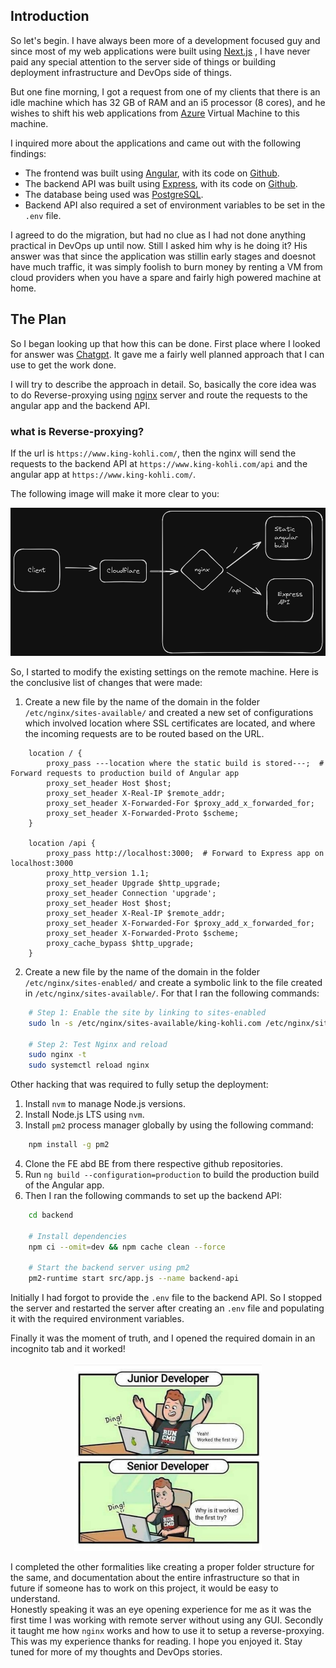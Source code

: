 ## Introduction

So let's begin.
I have always been more of a development focused guy and since most of my web applications were built using [Next.js](https://nextjs.org/) , I have never paid any special attention to the server side of things or building deployment infrastructure and DevOps side of things.

But one fine morning, I got a request from one of my clients that there is an idle machine which has 32 GB of RAM and an i5 processor (8 cores), and he wishes to shift his web applications from [Azure](https://azure.microsoft.com/) Virtual Machine to this machine.

I inquired more about the applications and came out with the following findings:

-   The frontend was built using [Angular](https://angular.io/), with its code on [Github](https://github.com/).
-   The backend API was built using [Express](https://expressjs.com/), with its code on [Github](https://github.com/).
-   The database being used was [PostgreSQL](https://www.postgresql.org/).
-   Backend API also required a set of environment variables to be set in the `.env` file.

I agreed to do the migration, but had no clue as I had not done anything practical in DevOps up until now. Still I asked him why is he doing it?
His answer was that since the application was stillin early stages and doesnot have much traffic, it was simply foolish to burn money by renting a VM from cloud providers when you have a spare and fairly high powered machine at home.

## The Plan

So I began looking up that how this can be done. First place where I looked for answer was [Chatgpt](https://chat.openai.com/). It gave me a fairly well planned approach that I can use to get the work done.

I will try to describe the approach in detail. So, basically the core idea was to do Reverse-proxying using [nginx](https://nginx.org/) server and route the requests to the angular app and the backend API.

### what is Reverse-proxying?

If the url is `https://www.king-kohli.com/`, then the nginx will send the requests to the backend API at `https://www.king-kohli.com/api` and the angular app at `https://www.king-kohli.com/`.

The following image will make it more clear to you:

<p align="center"><img src="blogs/bare-metal-deployment/assets/reverse-proxying.png" alt="reverse-proxying" width="600"  /></p>

So, I started to modify the existing settings on the remote machine. Here is the conclusive list of changes that were made:

1. Create a new file by the name of the domain in the folder `/etc/nginx/sites-available/` and created a new set of configurations which involved location where SSL certificates are located, and where the incoming requests are to be routed based on the URL.

```
    location / {
        proxy_pass ---location where the static build is stored---;  # Forward requests to production build of Angular app
        proxy_set_header Host $host;
        proxy_set_header X-Real-IP $remote_addr;
        proxy_set_header X-Forwarded-For $proxy_add_x_forwarded_for;
        proxy_set_header X-Forwarded-Proto $scheme;
    }

    location /api {
        proxy_pass http://localhost:3000;  # Forward to Express app on localhost:3000
        proxy_http_version 1.1;
        proxy_set_header Upgrade $http_upgrade;
        proxy_set_header Connection 'upgrade';
        proxy_set_header Host $host;
        proxy_set_header X-Real-IP $remote_addr;
        proxy_set_header X-Forwarded-For $proxy_add_x_forwarded_for;
        proxy_set_header X-Forwarded-Proto $scheme;
        proxy_cache_bypass $http_upgrade;
    }
```

2. Create a new file by the name of the domain in the folder `/etc/nginx/sites-enabled/` and create a symbolic link to the file created in `/etc/nginx/sites-available/`. For that I ran the following commands:

```bash
    # Step 1: Enable the site by linking to sites-enabled
    sudo ln -s /etc/nginx/sites-available/king-kohli.com /etc/nginx/sites-enabled/

    # Step 2: Test Nginx and reload
    sudo nginx -t
    sudo systemctl reload nginx
```

Other hacking that was required to fully setup the deployment:

1. Install `nvm` to manage Node.js versions.
2. Install Node.js LTS using `nvm`.
3. Install `pm2` process manager globally by using the following command:

```bash
    npm install -g pm2
```

4. Clone the FE abd BE from there respective github repositories.
5. Run `ng build --configuration=production` to build the production build of the Angular app.
6. Then I ran the following commands to set up the backend API:

```bash
    cd backend

    # Install dependencies
    npm ci --omit=dev && npm cache clean --force

    # Start the backend server using pm2
    pm2-runtime start src/app.js --name backend-api

```

Initially I had forgot to provide the `.env` file to the backend API. So I stopped the server and restarted the server after creating an `.env` file and populating it with the required environment variables.

Finally it was the moment of truth, and I opened the required domain in an incognito tab and it worked!

<p align="center">
    <img src="blogs/bare-metal-deployment/assets/senior-dev-meme.jpg" alt="Senior-dev-meme" width="300"/>
</p>

I completed the other formalities like creating a proper folder structure for the same, and documentation about the entire infrastructure so that in future if someone has to work on this project, it would be easy to understand.
<br>
Honestly speaking it was an eye opening experience for me as it was the first time I was working with remote server without using any GUI. Secondly it taught me how `nginx` works and how to use it to setup a reverse-proxying.
<br>
This was my experience thanks for reading. I hope you enjoyed it.
Stay tuned for more of my thoughts and DevOps stories.
